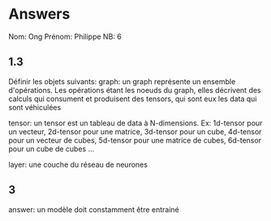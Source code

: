 # Answers

Nom: Ong 
Prénom: Philippe
NB: 6

## 1.3 
Définir les objets suivants:
graph: un graph représente un ensemble d'opérations. Les opérations étant les noeuds du graph, elles décrivent des calculs qui consument et produisent des tensors, qui sont eux les data qui sont véhiculées

tensor: un tensor est un tableau de data à N-dimensions. Ex: 1d-tensor pour un vecteur, 2d-tensor pour une matrice, 3d-tensor pour un cube, 4d-tensor pour un vecteur de cubes, 5d-tensor pour une matrice de cubes, 6d-tensor pour un cube de cubes ...

layer: une couche du réseau de neurones

## 3
answer: un modèle doit constamment être entrainé
